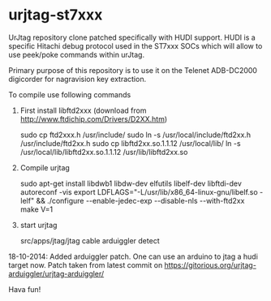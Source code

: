 urjtag-st7xxx
=============

UrJtag repository clone patched specifically with HUDI support. HUDI is a specific Hitachi debug protocol used in 
the ST7xxx SOCs which will allow to use peek/poke commands within urJtag.

Primary purpose of this repository is to use it on the Telenet ADB-DC2000 digicorder for nagravision key extraction.

To compile use following commands

1. First install libftd2xxx (download from http://www.ftdichip.com/Drivers/D2XX.htm)
 
    sudo cp ftd2xxx.h /usr/include/
    sudo ln -s /usr/local/include/ftd2xx.h /usr/include/ftd2xx.h
    sudo cp libftd2xx.so.1.1.12 /usr/local/lib/
    ln -s /usr/local/lib/libftd2xx.so.1.1.12 /usr/lib/libftd2xx.so

2. Compile urjtag

    sudo apt-get install libdwb1 libdw-dev elfutils libelf-dev libftdi-dev
    autoreconf -vis
    export LDFLAGS="-L/usr/lib/x86_64-linux-gnu/libelf.so -lelf" && ./configure --enable-jedec-exp --disable-nls --with-ftd2xx
    make V=1

3. start urjtag

    src/apps/jtag/jtag
    cable arduiggler
    detect

18-10-2014: Added arduiggler patch. One can use an arduino to jtag a hudi target now. Patch taken from latest commit on https://gitorious.org/urjtag-arduiggler/urjtag-arduiggler/

    
  
    
   

Hava fun!
